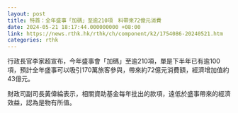 ```yaml
---
layout: post
title: 特首：全年盛事「加碼」至逾210項　料帶來72億元消費
date: 2024-05-21 18:17:44.000000000 +08:00
link: https://news.rthk.hk/rthk/ch/component/k2/1754086-20240521.htm
categories: rthk
---
```


行政長官李家超宣布，今年盛事會「加碼」至逾210項，單是下半年已有逾100項，預計全年盛事可以吸引170萬旅客參與，帶來約72億元消費額，經濟增加值約43億元。

財政司副司長黃偉綸表示，相關資助基金每年批出的款項，遠低於盛事帶來的經濟效益，認為是物有所值。

